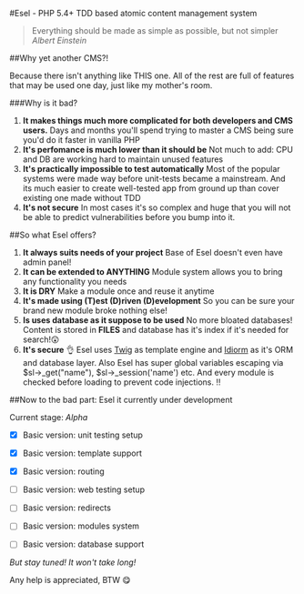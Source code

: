 #Esel - PHP 5.4+ TDD based atomic content management system

> Everything should be made as simple as possible, but not simpler
>     *Albert Einstein*

##Why yet another CMS?!

Because there isn't anything like THIS one.
All of the rest are full of features that may be used one day, just like my mother's room.

###Why is it bad?

1. __It makes things much more complicated for both developers and CMS users.__
   Days and months you'll spend trying to master a CMS being sure you'd do it faster in vanilla PHP
2. __It's perfomance is much lower than it should be__
   Not much to add: CPU and DB are working hard to maintain unused features
3. __It's practically impossible to test automatically__
   Most of the popular systems were made way before unit-tests became a mainstream.
   And its much easier to create well-tested app from ground up than cover existing one made without TDD
4. __It's not secure__
   In most cases it's so complex and huge that you will not be able to predict vulnerabilities before you bump into it.

##So what Esel offers?

1. __It always suits needs of your project__
   Base of Esel doesn't even have admin panel!
2. __It can be extended to ANYTHING__
   Module system allows you to bring any functionality you needs
3. __It is DRY__
  Make a module once and reuse it anytime
4. __It's made using (T)est (D)riven (D)evelopment__
  So you can be sure your brand new module broke nothing else!
5. __Is uses database as it suppose to be used__
  No more bloated databases! Content is stored in **FILES** and database has it's index if it's needed for search!:astonished:
6. __It's secure__ :ok_hand:
  Esel uses [Twig](http://twig.sensiolabs.org/) as template engine and [Idiorm](https://github.com/j4mie/idiorm) as it's ORM and database layer. Also Esel has super global variables escaping via $sl->\_get("name"), $sl->\_session('name') etc. And every module is checked before loading to prevent code injections. :bangbang:

##Now to the bad part: Esel it currently under development

Current stage: *Alpha*

- [x] Basic version: unit testing setup
- [x] Basic version: template support
- [x] Basic version: routing
- [ ] Basic version: web testing setup
- [ ] Basic version: redirects
- [ ] Basic version: modules system
- [ ] Basic version: database support


*But stay tuned! It won't take long!*

Any help is appreciated, BTW :yum:
